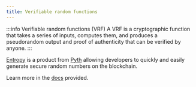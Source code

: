 ```yaml
---
title: Verifiable random functions
---
```


:::info Verifiable random functions (VRF)
A VRF is a cryptographic function that takes a series of inputs, computes them, and produces a pseudorandom output and proof of authenticity that can be verified by anyone.
:::

[Entropy](https://docs.pyth.network/entropy) is a product from [Pyth](/tools/price-feeds#pyth) allowing developers to quickly and easily generate secure random numbers on the blockchain.

Learn more in the [docs](https://docs.pyth.network/entropy/create-your-first-entropy-app) provided.